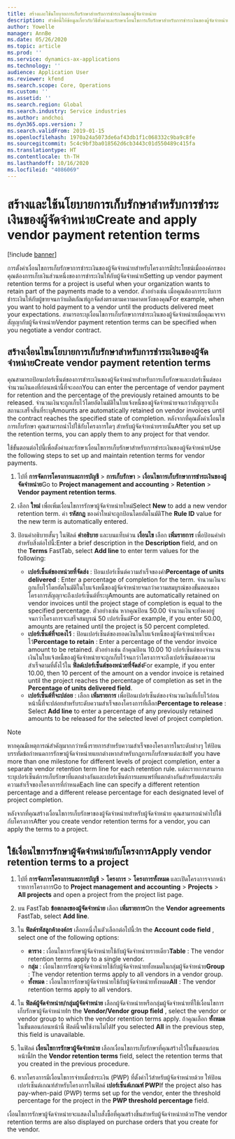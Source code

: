 ```yaml
---
title: สร้างและใช้นโยบายการเก็บรักษาสำหรับการชำระเงินของผู้จัดจำหน่าย
description: หัวข้อนี้ให้ข้อมูลเกี่ยวกับวิธีตั้งค่าและรักษาเงื่อนไขการเก็บรักษาสำหรับการชำระเงินของผู้จัดจำหน่าย
author: Yowelle
manager: AnnBe
ms.date: 05/26/2020
ms.topic: article
ms.prod: ''
ms.service: dynamics-ax-applications
ms.technology: ''
audience: Application User
ms.reviewer: kfend
ms.search.scope: Core, Operations
ms.custom: ''
ms.assetid: ''
ms.search.region: Global
ms.search.industry: Service industries
ms.author: andchoi
ms.dyn365.ops.version: 7
ms.search.validFrom: 2019-01-15
ms.openlocfilehash: 1970a24a5073de6af43db1f1c068332c9ba9c8fe
ms.sourcegitcommit: 5c4c9bf3ba018562d6cb3443c01d550489c415fa
ms.translationtype: HT
ms.contentlocale: th-TH
ms.lasthandoff: 10/16/2020
ms.locfileid: "4086069"
---
```

# <a name="create-and-apply-vendor-payment-retention-terms"></a><span data-ttu-id="4f0bc-103">สร้างและใช้นโยบายการเก็บรักษาสำหรับการชำระเงินของผู้จัดจำหน่าย</span><span class="sxs-lookup"><span data-stu-id="4f0bc-103">Create and apply vendor payment retention terms</span></span>

[!include [banner](../includes/banner.md)] 

<span data-ttu-id="4f0bc-104">การตั้งค่าเงื่อนไขการเก็บรักษาการชำระเงินของผู้จัดจำหน่ายสำหรับโครงการมีประโยชน์เมื่อองค์กรของคุณต้องการเก็บเงินส่วนหนึ่งของการชำระเงินให้กับผู้จัดจำหน่าย</span><span class="sxs-lookup"><span data-stu-id="4f0bc-104">Setting up vendor payment retention terms for a project is useful when your organization wants to retain part of the payments made to a vendor.</span></span> <span data-ttu-id="4f0bc-105">ตัวอย่างเช่น เมื่อคุณต้องการระงับการชำระเงินให้กับผู้ขายจนกว่าผลิตภัณฑ์ถูกจัดส่งตรงตามความคาดหวังของคุณ</span><span class="sxs-lookup"><span data-stu-id="4f0bc-105">For example, when you want to hold payment to a vendor until the products delivered meet your expectations.</span></span> <span data-ttu-id="4f0bc-106">สามารถระบุเงื่อนไขการเก็บรักษาการชำระเงินของผู้จัดจำหน่ายเมื่อคุณเจรจาสัญญากับผู้จัดจำหน่าย</span><span class="sxs-lookup"><span data-stu-id="4f0bc-106">Vendor payment retention terms can be specified when you negotiate a vendor contract.</span></span>

## <a name="create-vendor-payment-retention-terms"></a><span data-ttu-id="4f0bc-107">สร้างเงื่อนไขนโยบายการเก็บรักษาสำหรับการชำระเงินของผู้จัดจำหน่าย</span><span class="sxs-lookup"><span data-stu-id="4f0bc-107">Create vendor payment retention terms</span></span>

<span data-ttu-id="4f0bc-108">คุณสามารถป้อนเปอร์เซ็นต์ของการชำระเงินของผู้จัดจำหน่ายสำหรับการเก็บรักษาและเปอร์เซ็นต์ของจำนวนเงินคงที่ก่อนหน้านี้ที่จะออก</span><span class="sxs-lookup"><span data-stu-id="4f0bc-108">You can enter the percentage of vendor payment for retention and the percentage of the previously retained amounts to be released.</span></span> <span data-ttu-id="4f0bc-109">จำนวนเงินจะถูกเก็บไว้โดยอัตโนมัติในใบแจ้งหนี้ของผู้จัดจำหน่ายจนกว่าสัญญาจะถึงสถานะเสร็จสิ้นที่ระบุ</span><span class="sxs-lookup"><span data-stu-id="4f0bc-109">Amounts are automatically retained on vendor invoices until the contract reaches the specified state of completion.</span></span> <span data-ttu-id="4f0bc-110">หลังจากที่คุณตั้งค่าเงื่อนไขการเก็บรักษา คุณสามารถนำไปใช้กับโครงการใดๆ สำหรับผู้จัดจำหน่ายรายนั้น</span><span class="sxs-lookup"><span data-stu-id="4f0bc-110">After you set up the retention terms, you can apply them to any project for that vendor.</span></span>

<span data-ttu-id="4f0bc-111">ใช้ขั้นตอนต่อไปนี้เพื่อตั้งค่าและรักษาเงื่อนไขการเก็บรักษาสำหรับการชำระเงินของผู้จัดจำหน่าย</span><span class="sxs-lookup"><span data-stu-id="4f0bc-111">Use the following steps to set up and maintain retention terms for vendor payments.</span></span> 

1. <span data-ttu-id="4f0bc-112">ไปที่ **การจัดการโครงการและการบัญชี** > **การเก็บรักษา** > **เงื่อนไขการเก็บรักษาการชำระเงินของผู้จัดจำหน่าย**</span><span class="sxs-lookup"><span data-stu-id="4f0bc-112">Go to **Project management and accounting** > **Retention** > **Vendor payment retention terms**.</span></span>
2. <span data-ttu-id="4f0bc-113">เลือก **ใหม่** เพื่อเพิ่มเงื่อนไขการรักษาผู้จัดจำหน่ายใหม่</span><span class="sxs-lookup"><span data-stu-id="4f0bc-113">Select **New** to add a new vendor retention term.</span></span> <span data-ttu-id="4f0bc-114">ค่า **รหัสกฎ** ของคำใหม่จะถูกป้อนโดยอัตโนมัติ</span><span class="sxs-lookup"><span data-stu-id="4f0bc-114">The **Rule ID** value for the new term is automatically entered.</span></span> 
3. <span data-ttu-id="4f0bc-115">ป้อนคำอธิบายสั้นๆ ในฟิลด์ **คำอธิบาย** และบนแท็บด่วน **เงื่อนไข** เลือก **เพิ่มรายการ** เพื่อป้อนค่าคำสำหรับสิ่งต่อไปนี้:</span><span class="sxs-lookup"><span data-stu-id="4f0bc-115">Enter a brief description in the **Description** field, and on the **Terms** FastTab, select **Add line** to enter term values for the following:</span></span>

   - <span data-ttu-id="4f0bc-116">**เปอร์เซ็นต์ของหน่วยที่จัดส่ง** : ป้อนเปอร์เซ็นต์ความสำเร็จของคำ</span><span class="sxs-lookup"><span data-stu-id="4f0bc-116">**Percentage of units delivered** : Enter a percentage of completion for the term.</span></span> <span data-ttu-id="4f0bc-117">จำนวนเงินจะถูกเก็บไว้โดยอัตโนมัติในใบแจ้งหนี้ของผู้จัดจำหน่ายจนกว่าความสมบูรณ์ของขั้นตอนของโครงการสัญญาจะถึงเปอร์เซ็นต์ที่ระบุ</span><span class="sxs-lookup"><span data-stu-id="4f0bc-117">Amounts are automatically retained on vendor invoices until the project stage of completion is equal to the specified percentage.</span></span> <span data-ttu-id="4f0bc-118">ตัวอย่างเช่น หากคุณป้อน 50.00 จำนวนเงินจะยังคงอยู่จนกว่าโครงการจะเสร็จสมบูรณ์ 50 เปอร์เซ็นต์</span><span class="sxs-lookup"><span data-stu-id="4f0bc-118">For example, if you enter 50.00, amounts are retained until the project is 50 percent completed.</span></span>
   - <span data-ttu-id="4f0bc-119">**เปอร์เซ็นต์ที่จะคงไว้** : ป้อนเปอร์เซ็นต์ของยอดเงินในใบแจ้งหนี้ของผู้จัดจำหน่ายที่จะคงไว้</span><span class="sxs-lookup"><span data-stu-id="4f0bc-119">**Percentage to retain** : Enter a percentage of the vendor invoice amount to be retained.</span></span> <span data-ttu-id="4f0bc-120">ตัวอย่างเช่น ถ้าคุณป้อน 10.00 10 เปอร์เซ็นต์ของจำนวนเงินในใบแจ้งหนี้ของผู้จัดจำหน่ายจะถูกเก็บไว้จนกว่าโครงการจะถึงเปอร์เซ็นต์ของความสำเร็จตามที่ตั้งไว้ใน **ฟิลด์เปอร์เซ็นต์ของหน่วยที่จัดส่ง**</span><span class="sxs-lookup"><span data-stu-id="4f0bc-120">For example, if you enter 10.00, then 10 percent of the amount on a vendor invoice is retained until the project reaches the percentage of completion as set in the **Percentage of units delivered field**.</span></span>
   - <span data-ttu-id="4f0bc-121">**เปอร์เซ็นต์ที่จะปล่อย** : เลือก **เพิ่มรายการ** เพื่อป้อนเปอร์เซ็นต์ของจำนวนเงินที่เก็บไว้ก่อนหน้านี้ที่จะปล่อยสำหรับระดับความสำเร็จของโครงการที่เลือก</span><span class="sxs-lookup"><span data-stu-id="4f0bc-121">**Percentage to release** : Select **Add line** to enter a percentage of any previously retained amounts to be released for the selected level of project completion.</span></span>

> [!NOTE]
> <span data-ttu-id="4f0bc-122">หากคุณมีเหตุการณ์สําคัญมากกว่าหนึ่งรายการสำหรับความสำเร็จของโครงการในระดับต่างๆ ให้ป้อนบรรทัดข้อกำหนดการรักษาผู้จัดจำหน่ายแยกต่างหากสำหรับกฎการเก็บรักษาแต่ละข้อ</span><span class="sxs-lookup"><span data-stu-id="4f0bc-122">If you have more than one milestone for different levels of project completion, enter a separate vendor retention term line for each retention rule.</span></span> <span data-ttu-id="4f0bc-123">แต่ละรายการสามารถระบุเปอร์เซ็นต์การเก็บรักษาที่แตกต่างกันและเปอร์เซ็นต์การเผยแพร่ที่แตกต่างกันสำหรับแต่ละระดับความสำเร็จของโครงการที่กำหนด</span><span class="sxs-lookup"><span data-stu-id="4f0bc-123">Each line can specify a different retention percentage and a different release percentage for each designated level of project completion.</span></span>

<span data-ttu-id="4f0bc-124">หลังจากที่คุณสร้างเงื่อนไขการเก็บรักษาของผู้จัดจำหน่ายสำหรับผู้จัดจำหน่าย คุณสามารถนำคำไปใช้กับโครงการ</span><span class="sxs-lookup"><span data-stu-id="4f0bc-124">After you create vendor retention terms for a vendor, you can apply the terms to a project.</span></span>

## <a name="apply-vendor-retention-terms-to-a-project"></a><span data-ttu-id="4f0bc-125">ใช้เงื่อนไขการรักษาผู้จัดจำหน่ายกับโครงการ</span><span class="sxs-lookup"><span data-stu-id="4f0bc-125">Apply vendor retention terms to a project</span></span>

1. <span data-ttu-id="4f0bc-126">ไปที่ **การจัดการโครงการและการบัญชี** > **โครงการ** > **โครงการทั้งหมด** และเปิดโครงการจากหน้ารายการโครงการ</span><span class="sxs-lookup"><span data-stu-id="4f0bc-126">Go to **Project management and accounting** > **Projects** > **All projects** and open a project from the project list page.</span></span>
2. <span data-ttu-id="4f0bc-127">บน FastTab **ข้อตกลงของผู้จัดจำหน่าย** เลือก **เพิ่มรายการ**</span><span class="sxs-lookup"><span data-stu-id="4f0bc-127">On the **Vendor agreements** FastTab, select **Add line**.</span></span>
3. <span data-ttu-id="4f0bc-128">ใน **ฟิลด์รหัสลูกค้าองค์กร** เลือกหนึ่งในตัวเลือกต่อไปนี้:</span><span class="sxs-lookup"><span data-stu-id="4f0bc-128">In the **Account code field** , select one of the following options:</span></span> 

   - <span data-ttu-id="4f0bc-129">**ตาราง** : เงื่อนไขการรักษาผู้จัดจำหน่ายใช้กับผู้จัดจำหน่ายรายเดียว</span><span class="sxs-lookup"><span data-stu-id="4f0bc-129">**Table** : The vendor retention terms apply to a single vendor.</span></span>
   - <span data-ttu-id="4f0bc-130">**กลุ่ม** : เงื่อนไขการรักษาผู้จัดจำหน่ายใช้กับผู้จัดจำหน่ายทั้งหมดในกลุ่มผู้จัดจำหน่าย</span><span class="sxs-lookup"><span data-stu-id="4f0bc-130">**Group** : The vendor retention terms apply to all vendors in a vendor group.</span></span>
   - <span data-ttu-id="4f0bc-131">**ทั้งหมด** : เงื่อนไขการรักษาผู้จัดจำหน่ายใช้กับผู้จัดจำหน่ายทั้งหมด</span><span class="sxs-lookup"><span data-stu-id="4f0bc-131">**All** : The vendor retention terms apply to all vendors.</span></span>

4. <span data-ttu-id="4f0bc-132">ใน **ฟิลด์ผู้จัดจำหน่าย/กลุ่มผู้จัดจำหน่าย** เลือกผู้จัดจำหน่ายหรือกลุ่มผู้จัดจำหน่ายที่ใช้เงื่อนไขการเก็บรักษาผู้จัดจำหน่าย</span><span class="sxs-lookup"><span data-stu-id="4f0bc-132">In the **Vendor/Vendor group field** , select the vendor or vendor group to which the vendor retention terms apply.</span></span> <span data-ttu-id="4f0bc-133">ถ้าคุณเลือก **ทั้งหมด** ในขั้นตอนก่อนหน้านี้ ฟิลด์นี้จพใช้งานไม่ได้</span><span class="sxs-lookup"><span data-stu-id="4f0bc-133">If you selected **All** in the previous step, this field is unavailable.</span></span>
5. <span data-ttu-id="4f0bc-134">ในฟิลด์ **เงื่อนไขการรักษาผู้จัดจำหน่าย** เลือกเงื่อนไขการเก็บรักษาที่คุณสร้างไว้ในขั้นตอนก่อนหน้านี้</span><span class="sxs-lookup"><span data-stu-id="4f0bc-134">In the **Vendor retention terms** field, select the retention terms that you created in the previous procedure.</span></span>
6. <span data-ttu-id="4f0bc-135">หากโครงการมีเงื่อนไขการจ่ายเมื่อชำระเงิน (PWP) ที่ตั้งค่าไว้สำหรับผู้จัดจำหน่ายด้วย ให้ป้อนเปอร์เซ็นต์เกณฑ์สำหรับโครงการในฟิลด์ **เปอร์เซ็นต์เกณฑ์ PWP**</span><span class="sxs-lookup"><span data-stu-id="4f0bc-135">If the project also has pay-when-paid (PWP) terms set up for the vendor, enter the threshold percentage for the project in the **PWP threshold percentage** field.</span></span>

<span data-ttu-id="4f0bc-136">เงื่อนไขการรักษาผู้จัดจำหน่ายจะแสดงในใบสั่งซื้อที่คุณสร้างขึ้นสำหรับผู้จัดจำหน่ายด้วย</span><span class="sxs-lookup"><span data-stu-id="4f0bc-136">The vendor retention terms are also displayed on purchase orders that you create for the vendor.</span></span>
